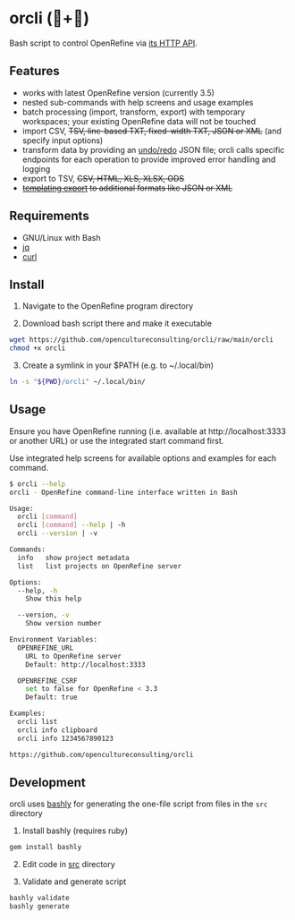 # orcli (💎+🤖)

Bash script to control OpenRefine via [its HTTP API](https://docs.openrefine.org/technical-reference/openrefine-api).

## Features

* works with latest OpenRefine version (currently 3.5)
* nested sub-commands with help screens and usage examples
* batch processing (import, transform, export) with temporary workspaces; your existing OpenRefine data will not be touched
* import CSV, ~~TSV, line-based TXT, fixed-width TXT, JSON or XML~~ (and specify input options)
* transform data by providing an [undo/redo](https://docs.openrefine.org/manual/running#history-undoredo) JSON file; orcli calls specific endpoints for each operation to provide improved error handling and logging
* export to TSV, ~~CSV, HTML, XLS, XLSX, ODS~~
* ~~[templating export](https://docs.openrefine.org/manual/exporting#templating-exporter) to additional formats like JSON or XML~~

## Requirements

* GNU/Linux with Bash
* [jq](https://stedolan.github.io/jq/)
* [curl](https://curl.se/)

## Install

1. Navigate to the OpenRefine program directory

2. Download bash script there and make it executable

```sh
wget https://github.com/opencultureconsulting/orcli/raw/main/orcli
chmod +x orcli
```

3. Create a symlink in your $PATH (e.g. to ~/.local/bin)

```sh
ln -s "${PWD}/orcli" ~/.local/bin/
```

## Usage

Ensure you have OpenRefine running (i.e. available at http://localhost:3333 or another URL) or use the integrated start command first.

Use integrated help screens for available options and examples for each command.

```sh
$ orcli --help
orcli - OpenRefine command-line interface written in Bash

Usage:
  orcli [command]
  orcli [command] --help | -h
  orcli --version | -v

Commands:
  info   show project metadata
  list   list projects on OpenRefine server

Options:
  --help, -h
    Show this help

  --version, -v
    Show version number

Environment Variables:
  OPENREFINE_URL
    URL to OpenRefine server
    Default: http://localhost:3333

  OPENREFINE_CSRF
    set to false for OpenRefine < 3.3
    Default: true

Examples:
  orcli list
  orcli info clipboard
  orcli info 1234567890123

https://github.com/opencultureconsulting/orcli
```

## Development

orcli uses [bashly](https://github.com/DannyBen/bashly/) for generating the one-file script from files in the `src` directory

1. Install bashly (requires ruby)

```sh
gem install bashly
```

2. Edit code in [src](src) directory

3. Validate and generate script

```sh
bashly validate
bashly generate
```
